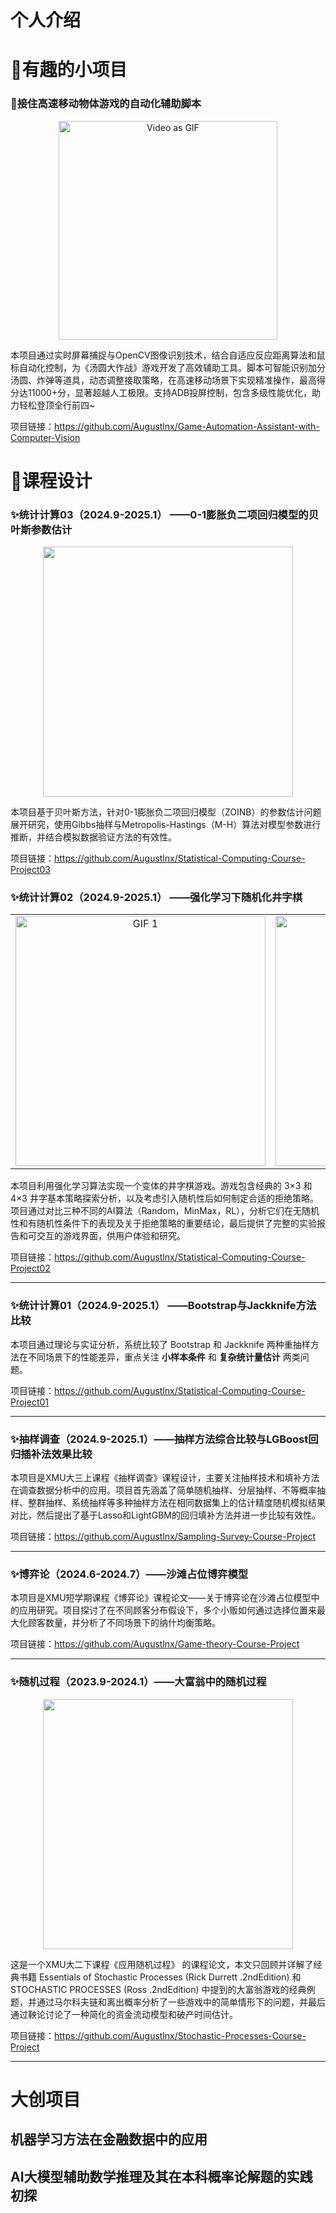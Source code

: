 # 个人介绍

# 🫡有趣的小项目

### 🌠接住高速移动物体游戏的自动化辅助脚本

<div align="center">
    <img src="https://github.com/user-attachments/assets/fc49f9ac-45f2-4ede-834d-eb7a6f812033" alt="Video as GIF" width="350">
</div>


本项目通过实时屏幕捕捉与OpenCV图像识别技术，结合自适应反应距离算法和鼠标自动化控制，为《汤圆大作战》游戏开发了高效辅助工具。脚本可智能识别加分汤圆、炸弹等道具，动态调整接取策略，在高速移动场景下实现精准操作，最高得分达11000+分，显著超越人工极限。支持ADB投屏控制，包含多级性能优化，助力轻松登顶全行前四~

项目链接：https://github.com/Augustlnx/Game-Automation-Assistant-with-Computer-Vision

# 📝课程设计

### ✨统计计算03（2024.9-2025.1） ——0-1膨胀负二项回归模型的贝叶斯参数估计

<div align=center>
<img src="https://github.com/user-attachments/assets/6389477a-64f0-4fb0-8d91-6878e916cc9b" width="400px">
</div>

本项目基于贝叶斯方法，针对0-1膨胀负二项回归模型（ZOINB）的参数估计问题展开研究，使用Gibbs抽样与Metropolis-Hastings（M-H）算法对模型参数进行推断，并结合模拟数据验证方法的有效性。

项目链接：https://github.com/Augustlnx/Statistical-Computing-Course-Project03

### ✨统计计算02（2024.9-2025.1） ——强化学习下随机化井字棋



<table>
  <tr>
    <td align="center">
      <img src="https://github.com/user-attachments/assets/c1c2111b-4dff-4660-a7d8-80897d50233b" alt="GIF 1" width="400">
    </td>
    <td align="center">
      <img src="https://github.com/user-attachments/assets/34f4c6d0-378d-412f-b1f7-6abaaf87ac6e" alt="GIF 2" width="400">
    </td>
  </tr>
</table>




本项目利用强化学习算法实现一个变体的井字棋游戏。游戏包含经典的 3×3 和 4×3 井字基本策略探索分析，以及考虑引入随机性后如何制定合适的拒绝策略。项目通过对比三种不同的AI算法（Random，MinMax，RL），分析它们在无随机性和有随机性条件下的表现及关于拒绝策略的重要结论，最后提供了完整的实验报告和可交互的游戏界面，供用户体验和研究。

项目链接：https://github.com/Augustlnx/Statistical-Computing-Course-Project02

---

### ✨统计计算01（2024.9-2025.1） ——Bootstrap与Jackknife方法比较

本项目通过理论与实证分析，系统比较了 Bootstrap 和 Jackknife 两种重抽样方法在不同场景下的性能差异，重点关注 **小样本条件** 和 **复杂统计量估计** 两类问题。

项目链接：https://github.com/Augustlnx/Statistical-Computing-Course-Project01



---

### ✨抽样调查（2024.9-2025.1）——抽样方法综合比较与LGBoost回归插补法效果比较

本项目是XMU大三上课程《抽样调查》课程设计，主要关注抽样技术和填补方法在调查数据分析中的应用。项目首先涵盖了简单随机抽样、分层抽样、不等概率抽样、整群抽样、系统抽样等多种抽样方法在相同数据集上的估计精度随机模拟结果对比，然后提出了基于Lasso和LightGBM的回归填补方法并进一步比较有效性。

项目链接：https://github.com/Augustlnx/Sampling-Survey-Course-Project

---

### ✨博弈论（2024.6-2024.7）——沙滩占位博弈模型
本项目是XMU短学期课程《博弈论》课程论文——关于博弈论在沙滩占位模型中的应用研究。项目探讨了在不同顾客分布假设下，多个小贩如何通过选择位置来最大化顾客数量，并分析了不同场景下的纳什均衡策略。

项目链接：https://github.com/Augustlnx/Game-theory-Course-Project

---

### ✨随机过程（2023.9-2024.1）——大富翁中的随机过程

<div align=center>
<img src="https://github.com/user-attachments/assets/e9fae56b-96c4-4a33-9439-1c537560cac1" width="400px">
</div>

这是一个XMU大二下课程《应用随机过程》 的课程论文，本文只回顾并详解了经典书籍 Essentials of Stochastic Processes (Rick Durrett .2ndEdition) 和 STOCHASTIC PROCESSES (Ross .2ndEdition) 中提到的大富翁游戏的经典例题，并通过马尔科夫链和离出概率分析了一些游戏中的简单情形下的问题，并最后通过鞅论讨论了一种简化的资金流动模型和破产时间估计。

项目链接：https://github.com/Augustlnx/Stochastic-Processes-Course-Project

---

# 大创项目
## 机器学习方法在金融数据中的应用
## AI大模型辅助数学推理及其在本科概率论解题的实践初探


#
